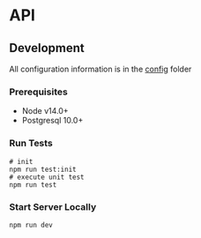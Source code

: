 # API

## Development

All configuration information is in the [config](./config) folder

### Prerequisites

- Node v14.0+
- Postgresql 10.0+

### Run Tests

```shell
# init
npm run test:init
# execute unit test
npm run test
```

### Start Server Locally

```shell
npm run dev
```
